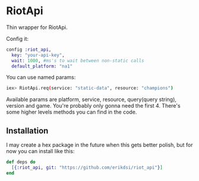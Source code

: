 # RiotApi

Thin wrapper for RiotApi.

  Config it:

  ``` elixir
  config :riot_api,
    key: "your-api-key",
    wait: 1000, #ms's to wait between non-static calls
    default_platform: "na1"
  ```
  You can use named params:
  ``` bash
  iex> RiotApi.req(service: "static-data", resource: "champions")
  ```
  Available params are platform, service, resource, query(query string), version and game.
  You're probably only gonna need the first 4.
  There's some higher levels methods you can find in the code.


## Installation

I may create a hex package in the future when this gets better polish, but for now you can install like this:

```elixir
def deps do
  [{:riot_api, git: "https://github.com/erikdsi/riot_api"}]
end
```
